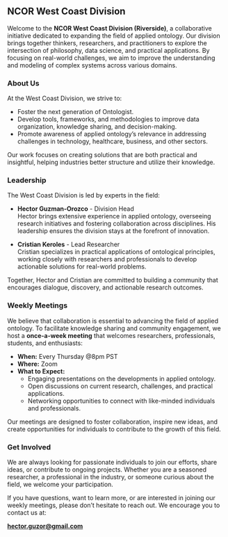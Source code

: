 ## NCOR West Coast Division 

Welcome to the **NCOR West Coast Division (Riverside)**, a collaborative initiative dedicated to expanding the field of applied ontology. Our division brings together thinkers, researchers, and practitioners to explore the intersection of philosophy, data science, and practical applications. By focusing on real-world challenges, we aim to improve the understanding and modeling of complex systems across various domains.

### About Us

At the West Coast Division, we strive to:

- Foster the next generation of Ontologist.
- Develop tools, frameworks, and methodologies to improve data organization, knowledge sharing, and decision-making.
- Promote awareness of applied ontology’s relevance in addressing challenges in technology, healthcare, business, and other sectors.

Our work focuses on creating solutions that are both practical and insightful, helping industries better structure and utilize their knowledge.

### Leadership

The West Coast Division is led by experts in the field:

- **Hector Guzman-Orozco** - Division Head  
  Hector brings extensive experience in applied ontology, overseeing research initiatives and fostering collaboration across disciplines. His leadership ensures the division stays at the forefront of innovation.

- **Cristian Keroles** - Lead Researcher  
  Cristian specializes in practical applications of ontological principles, working closely with researchers and professionals to develop actionable solutions for real-world problems.

Together, Hector and Cristian are committed to building a community that encourages dialogue, discovery, and actionable research outcomes.

### Weekly Meetings

We believe that collaboration is essential to advancing the field of applied ontology. To facilitate knowledge sharing and community engagement, we host a **once-a-week meeting** that welcomes researchers, professionals, students, and enthusiasts:

- **When:** Every Thursday @8pm PST   
- **Where:** Zoom  
- **What to Expect:**
  - Engaging presentations on the developments in applied ontology.
  - Open discussions on current research, challenges, and practical applications.
  - Networking opportunities to connect with like-minded individuals and professionals.

Our meetings are designed to foster collaboration, inspire new ideas, and create opportunities for individuals to contribute to the growth of this field.

### Get Involved

We are always looking for passionate individuals to join our efforts, share ideas, or contribute to ongoing projects. Whether you are a seasoned researcher, a professional in the industry, or someone curious about the field, we welcome your participation.

If you have questions, want to learn more, or are interested in joining our weekly meetings, please don’t hesitate to reach out. We encourage you to contact us at:

**hector.guzor@gmail.com**
